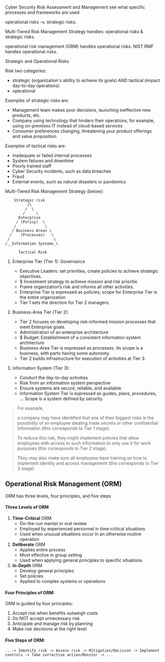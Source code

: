 Cyber Security Risk Assessment and Management
see what specific processes and frameworks are used

operational risks -v. strategic risks. 

Multi-Tiered Risk Management Strategy handles: operational risks & strategic risks.

operational risk management (ORM) handles operational risks.
NIST RMF handles operational risks.

Strategic and Operational Risks

 Risk two categories: 
- strategic (organization's ability to achieve its goals) AND tactical (impact day-to-day operations)
- operational

Examples of strategic risks are:
- Management team makes poor decisions, launching ineffective new products, etc.
- Company using technology that hinders their operations, for example, using on-premises IT instead of cloud-based services
- Consumer preferences changing, threatening your product offerings and value proposition

Examples of tactical risks are:
- Inadequate or failed internal processes
- System failures and downtime
- Poorly trained staff
- Cyber Security incidents, such as data breaches
- Fraud
- External events, such as natural disasters or pandemics

Multi-Tiered Risk Management Strategy (below):
```
    Strategic risk
          /\
         /  \
        /     \
      Enterprise            
     / (Policy)  \  
    /             \
   / Business Areas \        
  /    (Processes)   \
 /                    \
/__Information Systems_\     

      Tactical Risk
```

1. Enterprise Tier (Tier 1): Governance
    - Executive Leaders: set priorities, create policies to achieve strategic objectives.
    - $ Investment strategy to achieve mission and risk prioritie
    - Frame organization’s risk and informs all other activities.
    - Enterprise Tier is expressed as policies; scope for Enterprise Tier is the entire organization
    - Tier 1 sets the direction for Tier 2 managers.

2. Business-Area Tier (Tier 2):
    - Tier 2 focuses on developing risk-informed mission processes that meet Enterprise goals.
    - Administration of an enterprise architecture
    - $ Budget: Establishment of a consistent information system architecture
    - Business-Area Tier is expressed as processes. Its scope is a business, with parts having some autonomy.
    - Tier 2 builds infrastructure for execution of activities at Tier 3.

3. Information System (Tier 3):
    - Conduct the day-to-day activities
    - Risk from an information system perspective
    - Ensure systems are secure, reliable, and available
    - Information System Tier is expressed as guides, plans, procedures, ... Scope is a system defined by security.


> For example,
> 
> a company may have identified that one of their biggest risks is
> the possibility of an employee stealing trade secrets or other confidential information (this corresponds to Tier 1 stage).
>
> To reduce this risk, they might implement policies
> that allow employees with access to such information to only use it for work purposes (this corresponds to Tier 2 stage).
>
> They may also make sure all employees have training on
> how to implement identity and access management (this corresponds to Tier 3 stage)

## Operational Risk Management (ORM)
ORM has three levels, four principles, and five steps

#### Three Levels of ORM
1. __Time-Critical__ ORM
    - On-the-run mental or oral review
    - Employed by experienced personnel in time-critical situations
    - Used when unusual situations occur in an otherwise routine operation
2. __Deliberate__ ORM
    - Applies entire process
    - Most effective in group setting
    - Used when applying general principles to specific situations
3. __In-Depth__ ORM
    - Develop general principles
    - Set policies
    - Applied to complex systems or operations

#### Four Principles of ORM:
ORM is guided by four principles:

1. Accept risk when benefits outweigh costs
2. Do NOT accept unnecessary risk
3. Anticipate and manage risk by planning
4. Make risk decisions at the right level

#### Five Steps of ORM:
```
...-> Identify risk -> Assess risk -> Mitigation/Decision -> Implement controls -> Take corrective action/Monitor -> ...

```



